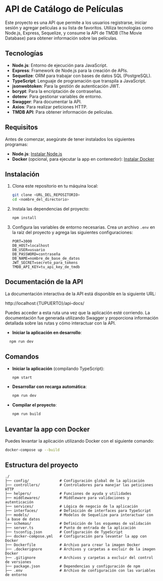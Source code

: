 # API de Catálogo de Películas

Este proyecto es una API que permite a los usuarios registrarse, iniciar sesión y agregar películas a su lista de favoritos. Utiliza tecnologías como Node.js, Express, Sequelize, y consume la API de TMDB (The Movie Database) para obtener información sobre las películas.

## Tecnologías

- **Node.js**: Entorno de ejecución para JavaScript.
- **Express**: Framework de Node.js para la creación de APIs.
- **Sequelize**: ORM para trabajar con bases de datos SQL (PostgreSQL).
- **TypeScript**: Lenguaje de programación que transpila a JavaScript.
- **jsonwebtoken**: Para la gestión de autenticación JWT.
- **bcrypt**: Para la encriptación de contraseñas.
- **dotenv**: Para gestionar variables de entorno.
- **Swagger**: Para documentar la API.
- **Axios**: Para realizar peticiones HTTP.
- **TMDB API**: Para obtener información de películas.

## Requisitos

Antes de comenzar, asegúrate de tener instalados los siguientes programas:

- **Node.js**: [Instalar Node.js](https://nodejs.org/)
- **Docker** (opcional, para ejecutar la app en contenedor): [Instalar Docker](https://www.docker.com/)

## Instalación

1. Clona este repositorio en tu máquina local:

   ```bash
   git clone <URL_DEL_REPOSITORIO>
   cd <nombre_del_directorio>
   ```

2. Instala las dependencias del proyecto:

   ```bash
   npm install
   ```

3. Configura las variables de entorno necesarias. Crea un archivo `.env` en la raíz del proyecto y agrega las siguientes configuraciones:
   ```env
   PORT=3000
   DB_HOST=localhost
   DB_USER=usuario
   DB_PASSWORD=contraseña
   DB_NAME=nombre_de_base_de_datos
   JWT_SECRET=secreto_para_tokens
   TMDB_API_KEY=tu_api_key_de_tmdb
   ```

## Documentación de la API

La documentación interactiva de la API está disponible en la siguiente URL:

http://localhost:{TUPUERTO}/api-docs/

Puedes acceder a esta ruta una vez que la aplicación esté corriendo. La documentación fue generada utilizando Swagger y proporciona información detallada sobre las rutas y cómo interactuar con la API.

- **Iniciar la aplicación en desarrollo**:

```bash
  npm run dev
```

## Comandos

- **Iniciar la aplicación** (compilando TypeScript):

  ```bash
  npm start
  ```

- **Desarrollar con recarga automática**:

  ```bash
  npm run dev
  ```

- **Compilar el proyecto**:

  ```bash
  npm run build
  ```

## Levantar la app con Docker

Puedes levantar la aplicación utilizando Docker con el siguiente comando:

```bash
docker-compose up --build
```

## Estructura del proyecto

```
./
├── config/              # Configuración global de la aplicación
├── controllers/         # Controladores para manejar las peticiones HTTP
├── helpers/             # Funciones de ayuda y utilidades
├── middlewares/         # Middleware para validaciones y autenticación
├── services/            # Lógica de negocio de la aplicación
├── interfaces/          # Definición de interfaces para TypeScript
├── models/              # Modelos de Sequelize para interactuar con la base de datos
├── schemas/             # Definición de los esquemas de validación
├── server.ts            # Punto de entrada de la aplicación
├── tsconfig.json        # Configuración de TypeScript
├── docker-compose.yml   # Configuración para levantar la app con Docker
├── Dockerfile           # Archivo para crear la imagen Docker
├── .dockerignore        # Archivos y carpetas a excluir de la imagen Docker
├── .gitignore           # Archivos y carpetas a excluir del control de versiones
├── package.json         # Dependencias y configuración de npm
├── .env                 # Archivo de configuración con las variables de entorno

```
